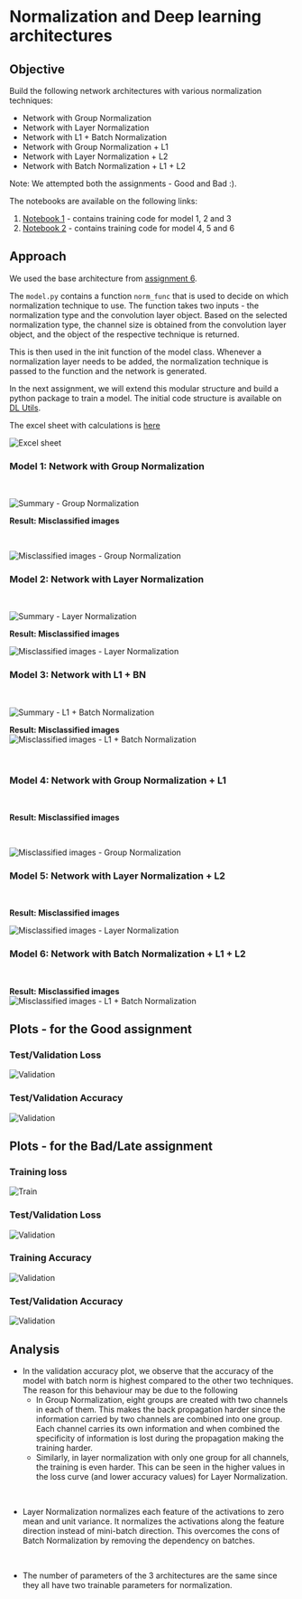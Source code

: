 # Normalization and Deep learning architectures

## Objective

Build the following network architectures with various normalization techniques:
* Network with Group Normalization
* Network with Layer Normalization
* Network with L1 + Batch Normalization
* Network with Group Normalization + L1
* Network with Layer Normalization + L2
* Network with Batch Normalization + L1 + L2

Note: We attempted both the assignments - Good and Bad :). 

The notebooks are available on the following links:
1. [Notebook 1](./notebooks/Normalization+Regularization_with_L1.ipynb) - contains training code for model 1, 2 and 3
2. [Notebook 2](./notebooks/Normalization+Regularization_with_L1_and_L2.ipynb) - contains training code for model 4, 5 and 6

## Approach

We used the base architecture from [assignment 6](https://github.com/EVA6-Group-15/discover-architectures/blob/master/ParamsLessThan8k/MNIST_99_4_Iter06_ReducedParam.ipynb). 

The `model.py` contains a function `norm_func` that is used to decide on which normalization technique to use. The function takes two inputs - the normalization type and the convolution layer object. Based on the selected normalization type, the channel size is obtained from the convolution layer object, and the object of the respective technique is returned. 

This is then used in the init function of the model class. Whenever a normalization layer needs to be added, the normalization technique is passed to the function and the network is generated.

In the next assignment, we will extend this modular structure and build a python package to train a model. The initial code structure is available on [DL Utils](https://github.com/EVA6-Group-15/DLUtils).



The excel sheet with calculations is [here](./notebooks/Normalizations.xlsx)

![Excel sheet](images/excel_sheet.png)

### Model 1: Network with Group Normalization
<br>

![Summary - Group Normalization](./images/group_norm.png)



**Result: Misclassified images** 

<br>

![Misclassified images - Group Normalization](./images/gn_incorrect.png)


### Model 2: Network with Layer Normalization

<br>

![Summary - Layer Normalization](./images/layer_norm.png)



**Result: Misclassified images** 

![Misclassified images - Layer Normalization](./images/ln_incorrect.png)

### Model 3: Network with L1 + BN 

<br>

![Summary - L1 + Batch Normalization](./images/batch_norm.png)



**Result: Misclassified images** 
![Misclassified images - L1 + Batch Normalization](./images/bn_incorrect.png)

<br>

### Model 4: Network with Group Normalization + L1
<br>

**Result: Misclassified images** 

<br>

![Misclassified images - Group Normalization](./images/gn_incorrect_bad.png)


### Model 5: Network with Layer Normalization + L2

<br>

**Result: Misclassified images** 

![Misclassified images - Layer Normalization](./images/ln_incorrect_bad.png)

### Model 6: Network with Batch Normalization + L1 + L2

<br>


**Result: Misclassified images** 
![Misclassified images - L1 + Batch Normalization](./images/bn_incorrect_bad.png)
## Plots - for the Good assignment

### Test/Validation Loss


![Validation](./images/loss_summary.png)


### Test/Validation Accuracy

![Validation](./images/acc_summary.png)

## Plots - for the Bad/Late assignment

### Training loss


![Train](./images/train_loss_summary_bad.png)

### Test/Validation Loss


![Validation](./images/test_loss_summary_bad.png)


### Training Accuracy

![Validation](./images/train_acc_summary_bad.png)
### Test/Validation Accuracy

![Validation](./images/test_acc_summary_bad.png)

## Analysis

* In the validation accuracy plot, we observe that the accuracy of the model with batch norm is highest compared to the other two techniques. The reason for this behaviour may be due to the following
  - In Group Normalization, eight groups are created with two channels in each of them. This makes the back propagation harder since the information carried by two channels are combined into one group. Each channel carries its own information and when combined the specificity of information is lost during the propagation making the training harder. 
  - Similarly, in layer normalization with only one group for all channels, the training is even harder. This can be seen in the higher values in the loss curve (and lower accuracy values) for Layer Normalization. 

<br>

* Layer Normalization normalizes each feature of the activations to zero mean and unit variance. It normalizes the activations along the feature direction instead of mini-batch direction. This overcomes the cons of Batch Normalization by removing the dependency on batches. 

<br> 

* The number of parameters of the 3 architectures are the same since they all have two trainable parameters for normalization.




